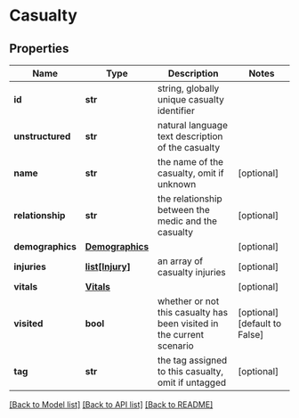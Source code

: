 # Casualty

## Properties
Name | Type | Description | Notes
------------ | ------------- | ------------- | -------------
**id** | **str** | string, globally unique casualty identifier | 
**unstructured** | **str** | natural language text description of the casualty | 
**name** | **str** | the name of the casualty, omit if unknown | [optional] 
**relationship** | **str** | the relationship between the medic and the casualty | [optional] 
**demographics** | [**Demographics**](Demographics.md) |  | [optional] 
**injuries** | [**list[Injury]**](Injury.md) | an array of casualty injuries | [optional] 
**vitals** | [**Vitals**](Vitals.md) |  | [optional] 
**visited** | **bool** | whether or not this casualty has been visited in the current scenario | [optional] [default to False]
**tag** | **str** | the tag assigned to this casualty, omit if untagged | [optional] 

[[Back to Model list]](../README.md#documentation-for-models) [[Back to API list]](../README.md#documentation-for-api-endpoints) [[Back to README]](../README.md)


